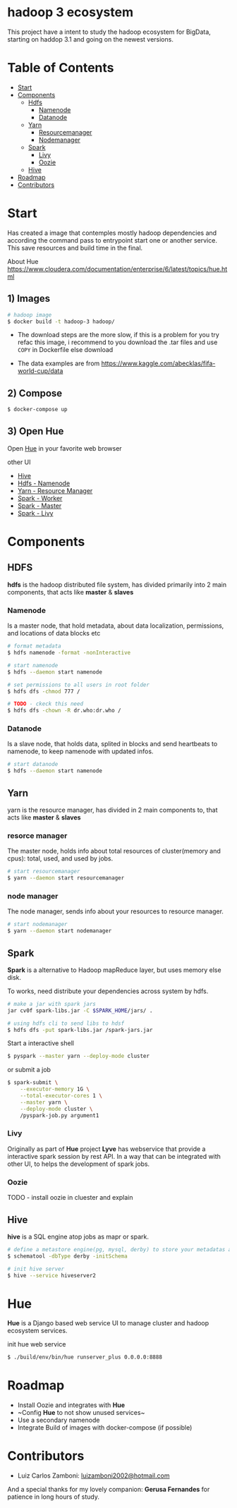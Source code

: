 hadoop 3 ecosystem
===
This project have a intent to study the hadoop ecosystem for BigData,
starting on haddop 3.1 and going on the newest versions.


# Table of Contents
* [Start](#start)
* [Components](#components)
  - [Hdfs](#hdfs)
    * [Namenode](#namenode)
    * [Datanode](#datanode)
  - [Yarn](#yarn)
    * [Resourcemanager](#resource-manager)
    * [Nodemanager](#node-manager)
  - [Spark](#spark)
    * [Livy](#livy)
    * [Oozie](#oozie)
  - [Hive](#hive)
* [Roadmap](#roadmap)
* [Contributors](#contributors)


# Start
Has created a image that contemples mostly hadoop dependencies and 
according the command pass to entrypoint start one or another service.
This save resources and build time in the final.

About Hue
https://www.cloudera.com/documentation/enterprise/6/latest/topics/hue.html
## 1) Images

```bash
# hadoop image
$ docker build -t hadoop-3 hadoop/
```

 - The download steps are the more slow, if this is a problem for you try refac this image, i recommend to you download the .tar files and use `COPY` in Dockerfile else download


 - The data examples are from https://www.kaggle.com/abecklas/fifa-world-cup/data


## 2) Compose
```bash
$ docker-compose up
```

## 3) Open Hue
Open 
[Hue](http://localhost:8888)
in your favorite web browser

other UI

* [Hive](localhost:10002)
* [Hdfs - Namenode](localhost:9870)
* [Yarn - Resource Manager](localhost:8088)
* [Spark - Worker](localhost:8081)
* [Spark - Master](localhost:8080)
* [Spark - Livy](localhost:8998/ui)



# Components

## HDFS
**hdfs** is the hadoop distributed file system, has divided primarily into 2 main components, that acts like **master** & **slaves**

### Namenode
Is a master node, that hold metadata, about data localization, permissions, and locations of data blocks etc

```bash
# format metadata 
$ hdfs namenode -format -nonInteractive

# start namenode
$ hdfs --daemon start namenode

# set permissions to all users in root folder
$ hdfs dfs -chmod 777 /

# TODO - ckeck this need
$ hdfs dfs -chown -R dr.who:dr.who /
```

### Datanode
Is a slave node, that holds data, splited in blocks and send heartbeats to namenode, to keep namenode with updated infos.

```bash
# start datanode
$ hdfs --daemon start namenode
```

## Yarn
yarn is the resource manager, has divided in 2 main components to, that acts like **master** & **slaves**

### resorce manager
The master node, holds info about total resources of cluster(memory and cpus): total, used, and used by jobs.

```bash
# start resourcemanager
$ yarn --daemon start resourcemanager
```

### node manager
The node manager, sends info about your resources to resource manager.

```bash
# start nodemanager
$ yarn --daemon start nodemanager
```

## Spark
**Spark** is a alternative to Hadoop mapReduce layer, but uses memory else disk.


To works, need distribute your dependencies across system by hdfs.

```bash
# make a jar with spark jars
jar cv0f spark-libs.jar -C $SPARK_HOME/jars/ .

# using hdfs cli to send libs to hdsf
$ hdfs dfs -put spark-libs.jar /spark-jars.jar
```

Start a interactive shell
```bash
$ pyspark --master yarn --deploy-mode cluster
```

or submit a job
```bash
$ spark-submit \
    --executor-memory 1G \
    --total-executor-cores 1 \
    --master yarn \
    --deploy-mode cluster \
    /pyspark-job.py argument1
```

### Livy
Originally as part of **Hue** project **Lyve**
has webservice that provide a interactive spark session by rest API.
In a way that can be integrated with other UI, to helps the development of spark jobs.

### Oozie
TODO - install oozie in cluester and explain

## Hive
**hive** is a SQL engine atop jobs as mapr or spark.
```bash
# define a metastore engine(pg, mysql, derby) to store your metadatas and init it (derby in this case)
$ schematool -dbType derby -initSchema

# init hive server
$ hive --service hiveserver2
```


# Hue
**Hue** is a Django based web service UI to manage cluster and hadoop ecosystem services.

init hue web service
```bash
$ ./build/env/bin/hue runserver_plus 0.0.0.0:8888
```

# Roadmap

* Install Oozie and integrates with **Hue**
* ~Config **Hue** to not show unused services~
* Use a secondary namenode
* Integrate Build of images with docker-compose (if possible)

# Contributors
- Luiz Carlos Zamboni: luizamboni2002@hotmail.com

And a special thanks for my lovely companion: **Gerusa Fernandes** for patience in long hours of study.